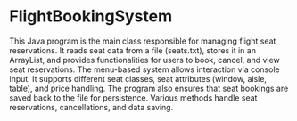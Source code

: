 # FlightBookingSystem
This Java program is the main class responsible for managing flight seat reservations. It reads seat data from a file (seats.txt), stores it in an ArrayList, and provides functionalities for users to book, cancel, and view seat reservations. The menu-based system allows interaction via console input. It supports different seat classes, seat attributes (window, aisle, table), and price handling. The program also ensures that seat bookings are saved back to the file for persistence. Various methods handle seat reservations, cancellations, and data saving.
